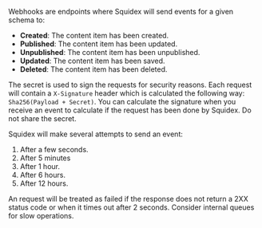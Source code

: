 Webhooks are endpoints where Squidex will send events for a given schema to:

* **Created**: The content item has been created.
* **Published**: The content item has been updated.
* **Unpublished**: The content item has been unpublished.
* **Updated**: The content item has been saved.
* **Deleted**: The content item has been deleted.

The secret is used to sign the requests for security reasons. Each request will contain a `X-Signature` header which is calculated the following way: `Sha256(Payload + Secret)`. You can calculate the signature when you receive an event to calculate if the request has been done by Squidex. Do not share the secret.

Squidex will make several attempts to send an event:

1. After a few seconds.
2. After 5 minutes
3. After 1 hour.
4. After 6 hours.
6. After 12 hours.

An request will be treated as failed if the response does not return a 2XX status code or when it times out after 2 seconds. Consider internal queues for slow operations.